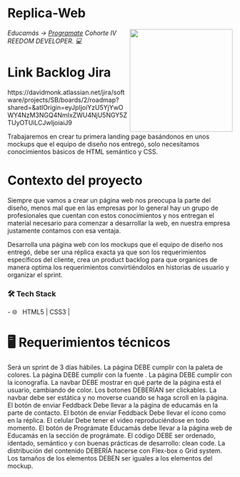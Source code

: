 <h1>Replica-Web</h1>

<img align='right' src="https://media.giphy.com/media/M9gbBd9nbDrOTu1Mqx/giphy.gif" width="230">
<p><em> Educamás -> <a href="https://educamas.com.co/">Programate</a> Cohorte IV REEDOM DEVELOPER. 💻 </br>
</em></p>

<h1>Link Backlog Jira</h1>
https://davidmonk.atlassian.net/jira/software/projects/SB/boards/2/roadmap?shared=&atlOrigin=eyJpIjoiYzU5YjYwOWY4NzM3NGQ4NmIxZWU4NjU5NGY5ZTUyOTUiLCJwIjoiaiJ9

Trabajaremos en crear tu primera landing page basándonos en unos mockups que el equipo de diseño nos entregó, solo necesitamos conocimientos básicos de HTML semántico y CSS.

<h1>Contexto del proyecto</h1>

Siempre que vamos a crear un página web nos preocupa la parte del diseño, menos mal que en las empresas por lo general hay un grupo de profesionales que cuentan con estos conocimientos y nos entregan el material necesario para comenzar a desarrollar la web, en nuestra empresa justamente contamos con esa ventaja.

Desarrolla una página web con los mockups que el equipo de diseño nos entregó, debe ser una réplica exacta ya que son los requerimientos específicos del cliente, crea un product backlog para que organices de manera optima los requerimientos convirtiéndolos en historias de usuario y organizar el sprint.


<h3>🛠 Tech Stack </h3>
- 🌐 &nbsp; HTML5 | CSS3 |

<h1> 🖥 Requerimientos técnicos </h1>

Será un sprint de 3 días hábiles.
La página DEBE cumplir con la paleta de colores.
La página DEBE cumplir con la fuente .
La página DEBE cumplir con la iconografía.
La navbar DEBE mostrar en qué parte de la página está el usuario, cambiando de color.
Los botones DEBERÍAN ser clickables.
La navbar debe ser estática y no moverse cuando se haga scroll en la página.
El botón de enviar Feddback Debe llevar a la página de educamás en la parte de contacto.
El botón de enviar Feddback Debe llevar el ícono como en la réplica.
El celular Debe tener el video reproduciéndose en todo momento.
El botón de Prográmate Educamás debe llevar a la página web de Educamás en la sección de prográmate.
El código DEBE ser ordenado, identado, semántico y con buenas prácticas de desarrollo: clean code.
La distribución del contenido DEBERÍA hacerse con Flex-box o Grid system.
Los tamaños de los elementos DEBEN ser iguales a los elementos del mockup.
